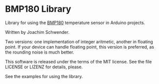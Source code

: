 # BMP180 Library

Library for using the [BMP180](https://oberguru.net/elektronik/bmp180/bmp180.html) temperature sensor in Arduino projects.

Written by Joachim Schwender.

Two versions: one implementation of integer aritmetic, another in floating point.
If your device can handle floating point, this version is preferred, as the 
rounding noise is much better.

This software is released under the terms of the MIT license.
See the file LICENSE or LIZENZ for details, please.

See the examples for using the library.



